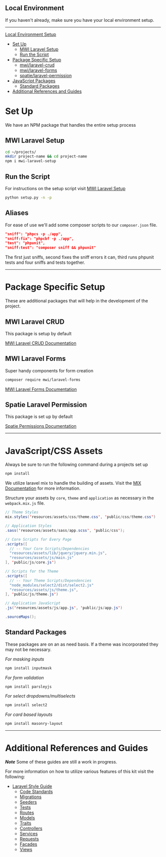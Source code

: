 ## Local Environment
If you haven't already, make sure you have your local environment setup.

---

[Local Environment Setup](https://github.com/MidwesternInteractive/local-environment)

  - [Set Up](#set-up)
    - [MWI Laravel Setup](#mwi-laravel-setup)
    - [Run the Script](#run-the-script)
  - [Package Specific Setup](#package-specific-setup)
    - [mwi/laravel-crud](#mwi-laravel-crud)
    - [mwi/laravel-forms](#mwi-laravel-forms)
    - [spatie/laravel-permission](#spatie-laravel-permission)
  - [JavaScript Packages](#javascript-packages)
    - [Standard Packages](#standard-packages)
  - [Additional References and Guides](#additional-references-and-guides)

# Set Up
We have an NPM package that handles the entire setup process

## MWI Laravel Setup
```sh
cd ~/projects/
mkdir project-name && cd project-name
npm i mwi-laravel-setup
```

## Run the Script
For instructions on the setup script visit [MWI Laravel Setup](https://www.npmjs.com/package/mwi-laravel-setup)
```sh
python setup.py -n -p
```

## Aliases
For ease of use we'll add some composer scripts to our `composer.json` file.
```json
"sniff": "phpcs -p ./app",
"sniff:fix": "phpcbf -p ./app",
"test": "phpunit",
"sniff:test": "composer sniff && phpunit"
```
The first just sniffs, second fixes the sniff errors it can, third runs phpunit tests and four sniffs and tests together.

---

# Package Specific Setup
These are additional packages that will help in the development of the project.

## MWI Laravel CRUD
This package is setup by default

[MWI Laravel CRUD Documentation](https://github.com/MidwesternInteractive/laravel-crud)

## MWI Laravel Forms
Super handy components for form creation
```sh
composer require mwi/laravel-forms
```

[MWI Laravel Forms Documentation](https://github.com/MidwesternInteractive/laravel-forms)

## Spatie Laravel Permission
This package is set up by default

[Spatie Permissions Documentation](https://github.com/spatie/laravel-permission)

---

# JavaScript/CSS Assets
Always be sure to run the following command during a projects set up
```sh
npm install
```

We utilize laravel mix to handle the building of assets. Visit the [MIX Documentation](https://laravel.com/docs/master/mix) for more information.

Structure your assets by `core`, `theme` and `application` as necessary in the `webpack.mix.js` file.
```java
// Theme Styles
mix.styles('resources/assets/css/theme.css', 'public/css/theme.css')

// Application Styles
.sass('resources/assets/sass/app.scss', 'public/css');

// Core Scripts for Every Page
.scripts([
  // -- Your Core Scripts/Dependencies
  "resources/assets/lib/jquery/jquery.min.js",
  "resources/assets/js/main.js"
], 'public/js/core.js')

// Scripts for the Theme
.scripts([
  // -- Your Theme Scripts/Dependencies
  "node_modules/select2/dist/select2.js"
  "resources/assets/js/theme.js",
], 'public/js/theme.js')

// Application JavaScript
.js('resources/assets/js/app.js', 'public/js/app.js')

.sourceMaps();
```

## Standard Packages
These packages are on an as need basis. If a theme was incorporated they may not be necessary.

*For masking inputs*
```sh
npm install inputmask
```

*For form validation*
```sh
npm install parsleyjs
```

*For select dropdowns/multiselects*
```sh
npm install select2
```

*For card based layouts*
```sh
npm install masonry-layout
```

---

# Additional References and Guides
__*Note*__ Some of these guides are still a work in progress.

For more information on how to utilize various features of this kit visit the following:

  - [Laravel Style Guide](https://github.com/MidwesternInteractive/guides/tree/master/laravel)
    - [Code Standards](https://github.com/MidwesternInteractive/guides/tree/master/laravel/standards)
    - [Migrations](https://github.com/MidwesternInteractive/guides/tree/master/laravel/migrations)
    - [Seeders](https://github.com/MidwesternInteractive/guides/tree/master/laravel/seeders)
    - [Tests](https://github.com/MidwesternInteractive/guides/tree/master/laravel/tests)
    - [Routes](https://github.com/MidwesternInteractive/guides/tree/master/laravel/routes)
    - [Models](https://github.com/MidwesternInteractive/guides/tree/master/laravel/models)
    - [Traits](https://github.com/MidwesternInteractive/guides/tree/master/laravel/traits)
    - [Controllers](https://github.com/MidwesternInteractive/guides/tree/master/laravel/controllers)
    - [Services](https://github.com/MidwesternInteractive/guides/tree/master/laravel/services)
    - [Requests](https://github.com/MidwesternInteractive/guides/tree/master/laravel/requests)
    - [Facades](https://github.com/MidwesternInteractive/guides/tree/master/laravel/facades)
    - [Views](https://github.com/MidwesternInteractive/guides/tree/master/laravel/views)